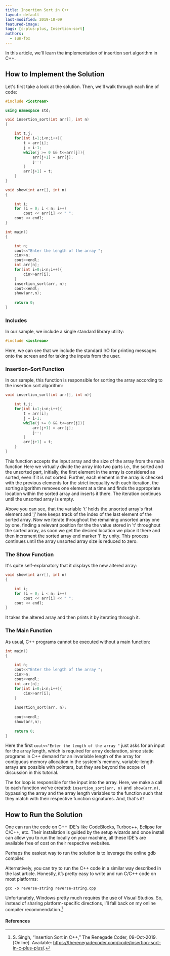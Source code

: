 ```yaml
---
title: Insertion Sort in C++
layout: default
last-modified: 2019-10-09
featured-image:
tags: [c-plus-plus, Insertion-sort]
authors:
  - sun-fox
---
```


In this article, we'll learn the implementation of insertion sort algorithm in C++.

## How to Implement the Solution

Let's first take a look at the solution. Then, we'll walk through each line of code:

```c++
#include <iostream>

using namespace std;

void insertion_sort(int arr[], int n)
{

    int t,j;
    for(int i=1;i<n;i++){
        t = arr[i];
        j = i-1;
        while(j >= 0 && t<=arr[j]){
            arr[j+1] = arr[j];
            j--;
        }
        arr[j+1] = t;
    }
}

void show(int arr[], int n)  
{  

    int i;  
    for (i = 0; i < n; i++)  
        cout << arr[i] << " ";  
    cout << endl; 
} 

int main()  
{  

    int n;  
    cout<<"Enter the length of the array ";
    cin>>n;
    cout<<endl;
    int arr[n];
    for(int i=0;i<n;i++){
        cin>>arr[i];
    }
    insertion_sort(arr, n);   
    cout<<endl;
    show(arr,n);
  
    return 0;  
}  
```

### Includes

In our sample, we include a single standard library utility:

```c++
#include <iostream>
```

Here, we can see that we include the standard I/O for printing messages onto the
screen and for taking the inputs from the user.

### Insertion-Sort Function
In our sample, this function is responsible for sorting the array according 
to the insertion sort algorithm:

```c++
void insertion_sort(int arr[], int n){

    int t,j;
    for(int i=1;i<n;i++){
        t = arr[i];
        j = i-1;
        while(j >= 0 && t<=arr[j]){
            arr[j+1] = arr[j];
            j--;
        }
        arr[j+1] = t;
    }
}
```

This function accepts the input array and the size of the array from the main function 
Here we virtually divide the array into two parts i.e., the sorted and the unsorted part,
initially, the first element in the array is considered as sorted, even if it is not sorted.
Further, each element in the array is checked with the previous elements for the strict
inequality with each iteration, the sorting algorithm removes one element at a time and
finds the appropriate location within the sorted array and inserts it there. The iteration
continues until the unsorted array is empty.

Above you can see, that the variable 't' holds the unsorted array's first element and 'j' 
here keeps track of the index of the last element of the sorted array. Now we iterate 
throughout the remaining unsorted array one by one, finding a relevant position for the 
the value stored in 't' throughout the sorted array, as soon we get the desired location we 
place it there and then increment the sorted array end marker 'i' by unity.
This process continues until the array unsorted array size is reduced to zero.

### The Show Function

It's quite self-explanatory that it displays the new altered array:

```c++
void show(int arr[], int n)  
{  

    int i;  
    for (i = 0; i < n; i++)  
        cout << arr[i] << " ";  
    cout << endl; 
}
```
It takes the altered array and then prints it by iterating through it.

### The Main Function

As usual, C++ programs cannot be executed without a main function:

```c++
int main()  
{  

    int n;  
    cout<<"Enter the length of the array ";
    cin>>n;
    cout<<endl;
    int arr[n];
    for(int i=0;i<n;i++){
        cin>>arr[i];
    }
  
    insertion_sort(arr, n);   
    
    cout<<endl;
    show(arr,n);
  
    return 0;  
} 
```

Here the first `cout<<"Enter the length of the array "` just asks for an input for the array length, 
which is required for array declaration, since static programs in C++ demand for an invariable length
of the array for contiguous memory allocation in the system's memory, variable-length arrays are possible
with pointers, but they are beyond the scope of 
discussion in this tutorial.

The for loop is responsible for the input into the array.
Here, we make a call to each function we've created: `insertion_sort(arr, n)` and` show(arr,n)`, bypassing
the array and the array length variables to the function such that they match with their respective function signatures. And, that's it!


## How to Run the Solution

One can run the code on C++ IDE's like CodeBlocks, Turboc++, Eclipse for C/C++, etc.
Their installation is guided by the setup wizards and once install can allow you to 
run the locally on your machine, all these IDE's are available free of cost on their
respective websites.

Perhaps the easiest way to run the solution is to leverage the online gdb 
compiler.

Alternatively, you can try to run the C++ code in a similar way described in the last article. Honestly, it’s pretty easy to write and run C/C++ code 
on most platforms:

```console
gcc -o reverse-string reverse-string.cpp
```

Unfortunately, Windows pretty much requires the use of Visual Studios. So, 
instead of sharing platform-specific directions, I’ll fall back on my online compiler recommendation.[^1]


#### References

[^1]: S. Singh, “Insertion Sort in C++,” The Renegade Coder, 09-Oct-2019. [Online]. Available: <https://therenegadecoder.com/code/insertion-sort-in-c-plus-plus/>.